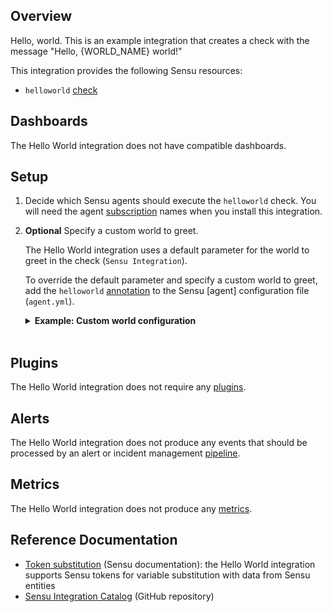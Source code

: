 ## Overview

<!-- Sensu Integration description; supports markdown -->

Hello, world. This is an example integration that creates a check with the message "Hello, {WORLD_NAME} world!"

<!-- Provide a high level overview of the integration contents (e.g. checks, filters, mutators, handlers, assets, etc) -->

This integration provides the following Sensu resources:

* `helloworld` [check]

## Dashboards

<!-- List of supported dashboards w/ screenshots (supports png, jpeg, and gif images; relative paths only; e.g. `![](img/dashboard-1.png)` )-->

The Hello World integration does not have compatible dashboards.

## Setup

<!-- Sensu Integration setup instructions, including Sensu agent configuration and external component configuration -->
<!-- EXAMPLE: what configuration (if any) is required in a third-party service to enable monitoring? -->

1. Decide which Sensu agents should execute the `helloworld` check. You will need the agent [subscription] names when you install this integration.

1. **Optional** Specify a custom world to greet.

   The Hello World integration uses a default parameter for the world to greet in the check (`Sensu Integration`).

   To override the default parameter and specify a custom world to greet, add the `helloworld` [annotation] to the Sensu [agent] configuration file (`agent.yml`).

   <details><summary><strong>Example: Custom world configuration</strong></summary>

   ```yaml
   annotations:
     helloworld: "{CUSTOM_WORLD_NAME}"
   ```

   </details>
   <br>

## Plugins

<!-- Links to any Sensu Integration dependencies (i.e. Sensu Plugins) -->

The Hello World integration does not require any [plugins].

## Alerts

<!-- List of all alerts generated by this integration. -->

The Hello World integration does not produce any events that should be processed by an alert or incident management [pipeline].

## Metrics

<!-- List of all metrics or events collected by this integration. -->

The Hello World integration does not produce any [metrics].

## Reference Documentation

<!-- Please provide links to any relevant reference documentation to help users learn more and/or troubleshoot this integration. -->

* [Token substitution] (Sensu documentation): the Hello World integration supports Sensu tokens for variable substitution with data from Sensu entities
* [Sensu Integration Catalog] (GitHub repository)


<!-- Links -->
[check]: https://docs.sensu.io/sensu-go/latest/observability-pipeline/observe-schedule/checks/
[asset]: https://docs.sensu.io/sensu-go/latest/plugins/assets/
[subscription]: https://docs.sensu.io/sensu-go/latest/observability-pipeline/observe-schedule/subscriptions/
[agents]: https://docs.sensu.io/sensu-go/latest/observability-pipeline/observe-schedule/agent/
[annotation]: https://docs.sensu.io/sensu-go/latest/observability-pipeline/observe-schedule/agent/#agent-annotations
[plugins]: https://docs.sensu.io/sensu-go/latest/plugins/
[pipeline]: https://docs.sensu.io/sensu-go/latest/observability-pipeline/observe-process/pipelines/
[metrics]: https://docs.sensu.io/sensu-go/latest/observability-pipeline/observe-schedule/metrics/
[handler]: https://docs.sensu.io/sensu-go/latest/observability-pipeline/observe-process/handlers/
[Token substitution]: https://docs.sensu.io/sensu-go/latest/observability-pipeline/observe-schedule/tokens/
[Sensu Integration Catalog]: https://github.com/sensu/catalog
